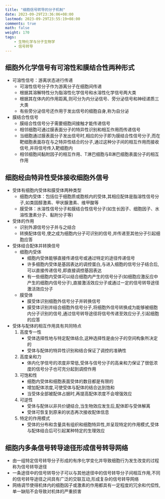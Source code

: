 ```yaml
---
title: "细胞信号转导的分子机制"
date: 2023-09-29T23:36:06+08:00
lastmod: 2023-09-29T23:55:19+08:00
comments: true
math: false
weight: 170
tags:
    - 生物化学与分子生物学
    - 信号转导
---
```


## 细胞外化学信号有可溶性和膜结合性两种形式

- 可溶性信号：游离状态进行传递
    - 可溶性信号分子作为游离分子在细胞间传递
    - 根据其溶解特性分为脂溶性化学信号和水溶性化学信号两大类
    - 根据其在体内的作用距离,则可分为内分泌信号、旁分泌信号和神经递质三大类
    - 有些旁分泌信号还作用于发出信号的细胞自身,称为自分泌
- 膜结合性信号
    - 膜结合性信号分子需要细胞间接触才能传递信号
    - 相邻细胞可通过膜表面分子的特异性识别和相互作用而传递信号
    - 当细胞通过膜表面分子发出信号时,相应的分子即为膜结合性信号分子,而在靶细胞表面存在与之特异性结合的分子,通过这种分子间的相互作用而接收信号,并将信号传入靶细胞内
    - 相邻细胞间黏附因子的相互作用、T淋巴细胞与B淋巴细胞表面分子的相互作用

## 细胞经由特异性受体接收细胞外信号

- 受体有细胞内受体和膜受体两种类型
    - 细胞内受体：包括位于细胞质或胞核内的受体,其相应配体是脂溶性信号分子,如类固醇激素、甲状腺激素、维甲酸等
    - 膜受体：水溶性信号分子和膜结合性信号分子(如生长因子、细胞因子、水溶性激素分子、黏附分子等)
- 受体的作用
    - 识别外源信号分子并与之结合
    - 转换配体信号,使之成为细胞内分子可识别的信号,并传递至其他分子引起细胞应答
- 受体结合配体并转换信号
    - 细胞内受体
        - 细胞内受体能够直接传递信号或通过特定的途径传递信号
        - 许多细胞内受体是基因表达的调控蛋白,与进入细胞的信号分子结合后,可以直接传递信号,即直接调控基因表达
        - 有一些细胞内受体可以结合细胞内产生的信号分子(如细胞应激反应中产生的细胞内信号分子),直接激活效应分子或通过一定的信号转导途径激活效应分子
    - 膜受体
        - 膜受体识别细胞外信号分子并转换信号
        - 膜受体识别并结合细胞外信号分子,将细胞外信号转换成为能够被细胞内分子识别的信号,通过信号转导途径将信号传递至效应分子,引起细胞的应答
- 受体与配体的相互作用具有共同特点
    1. 高度专一性
        - 受体选择性地与特定配体结合,这种选择性是由分子的空间构象所决定的
        - 受体与配体的特异性识别和结合保证了调控的准确性
    2. 高度亲和力
        - 体内化学信号的浓度非常低,受体与信号分子的高亲和力保证了很低浓度的信号分子也可充分起到调控作用
    3. 可饱和性
        - 细胞内受体和细胞表面受体的数目都是有限的
        - 增加配体浓度,可使受体与配体的结合达到饱和
        - 当受体全部被配体占据时,再提高配体浓度不会增强效应
    4. 可逆性
        - 受体与配体以非共价键结合,当生物效应发生后,配体即与受体解离
        - 受体可恢复到原来的状态再次接收配体信息
    5. 特定的作用模式
        - 受体的分布和含量具有组织和细胞特异性,并呈现特定的作用模式,受体与配体结合后可引起某种特定的生理效应

## 细胞内多条信号转导途径形成信号转导网络

- 由一组特定信号转导分子形成的有序化学变化并导致细胞行为发生改变的过程称为信号转导途径
- 一条途径中的信号转导分子可以与其他途径中的信号转导分子间相互作用,不同的信号转导途径之间具有广泛的交联互动,形成复杂的信号转导网络
- 网络调节使得机体内的细胞因子或激素的作用都具有一定程度的冗余和代偿性,单一缺陷不会导致对机体的严重损害
